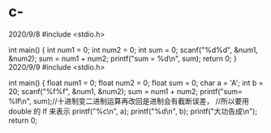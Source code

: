 # c-
2020/9/8
#include <stdio.h>


int main()
{
	int num1 = 0;
	int num2 = 0;
	int sum = 0;
	scanf("%d%d", &num1, &num2);
	sum = num1 + num2;
	printf("sum = %d\n", sum);
	return 0;
}
2020/9/9
#include <stdio.h>

int main()
{
	float num1 = 0;
	float num2 = 0;
	float sum = 0;
	char a = 'A';
	int b = 20;
	scanf("%f%f", &num1, &num2);
	sum = num1 + num2;
		printf("sum= %lf\n", sum);//十进制变二进制运算再改回是进制会有截断误差，
		//所以要用double 的 lf 来表示
		printf("%c\n", a);
		printf("%d\n", b);
		printf("大功告成\n");
		return 0;
		
